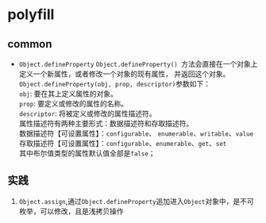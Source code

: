 # polyfill

## common
* `Object.defineProperty`
    `Object.defineProperty() `方法会直接在一个对象上定义一个新属性，或者修改一个对象的现有属性， 并返回这个对象。  
    `Object.defineProperty(obj, prop, descriptor)`参数如下：  
    `obj`: 要在其上定义属性的对象。  
    `prop`: 要定义或修改的属性的名称。  
    `descriptor`: 将被定义或修改的属性描述符。  
    属性描述符有两种主要形式：数据描述符和存取描述符。  
    数据描述符【可设置属性】：`configurable`、 `enumerable`、`writable`、`value`  
    存取描述符【可设置属性】：`configurable`、`enumerable`、`get`、`set`  
    其中布尔值类型的属性默认值全部是`false`；

## 实践
1. `Object.assign`,通过`Object.defineProperty`追加进入`Object`对象中，是不可枚举，可以修改，且是浅拷贝操作